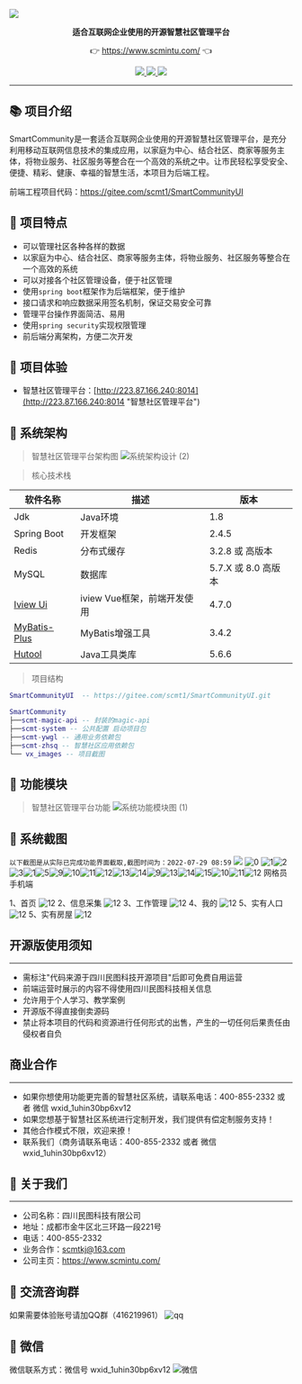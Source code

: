 ![](vx_images/favicon.ico)
<p align="center">
	<strong>适合互联网企业使用的开源智慧社区管理平台</strong>
</p>
<p align="center">
	👉 <a href="https://www.scmintu.com/3">https://www.scmintu.com/</a> 👈
</p>

<p align="center">
	<a target="_blank" href="https://spring.io/projects/spring-boot">
		<img src="https://img.shields.io/badge/spring%20boot-2.4.5-yellowgreen" />
	</a>
    <a target="_blank" href="https://www.oracle.com/java/technologies/javase/javase-jdk8-downloads.html">
		<img src="https://img.shields.io/badge/JDK-8-green.svg" />
	</a>
	<a target="_blank" href="http://www.gnu.org/licenses/lgpl.html">
		<img src="https://img.shields.io/badge/license-LGPL--3.0-blue" />
	</a>
</p>


-------------------------------------------------------------------------------

## 📚 项目介绍

SmartCommunity是一套适合互联网企业使用的开源智慧社区管理平台，是充分利用移动互联网信息技术的集成应用，以家庭为中心、结合社区、商家等服务主体，将物业服务、社区服务等整合在一个高效的系统之中。让市民轻松享受安全、便捷、精彩、健康、幸福的智慧生活，本项目为后端工程。

前端工程项目代码：https://gitee.com/scmt1/SmartCommunityUI


## 🍎 项目特点

* 可以管理社区各种各样的数据
* 以家庭为中心、结合社区、商家等服务主体，将物业服务、社区服务等整合在一个高效的系统
* 可以对接各个社区管理设备，便于社区管理
* 使用`spring boot`框架作为后端框架，便于维护
* 接口请求和响应数据采用签名机制，保证交易安全可靠
* 管理平台操作界面简洁、易用
* 使用`spring security`实现权限管理
* 前后端分离架构，方便二次开发

## 🍟 项目体验
- 智慧社区管理平台：[http://223.87.166.240:8014](http://223.87.166.240:8014 "智慧社区管理平台")

## 🥞 系统架构

> 智慧社区管理平台架构图
![系统架构设计 (2)](vx_images/489673311227063.png)


> 核心技术栈

| 软件名称  | 描述 | 版本
|---|---|---
|Jdk | Java环境 | 1.8
|Spring Boot | 开发框架 | 2.4.5
|Redis | 分布式缓存 | 3.2.8 或 高版本
|MySQL | 数据库 | 5.7.X 或 8.0 高版本
|[Iview Ui](http://iview.talkingdata.com/) | iview Vue框架，前端开发使用 | 4.7.0
|[MyBatis-Plus](https://mp.baomidou.com/) | MyBatis增强工具 | 3.4.2
|[Hutool](https://www.hutool.cn/) | Java工具类库 | 5.6.6

> 项目结构

```lua
SmartCommunityUI  -- https://gitee.com/scmt1/SmartCommunityUI.git

SmartCommunity
├──scmt-magic-api -- 封装的magic-api
├──scmt-system -- 公共配置 启动项目包
├──scmt-ywgl -- 通用业务依赖包
├──scmt-zhsq -- 智慧社区应用依赖包
└── vx_images -- 项目截图
```



## 🍿 功能模块

> 智慧社区管理平台功能
![系统功能模块图 (1)](vx_images/358783311239196.png)

## 🍯 系统截图

`以下截图是从实际已完成功能界面截取,截图时间为：2022-07-29 08:59`
![](vx_images/10f5f776858578858a080a922705fff.jpg)
![0](vx_images/298740511220770.png)
![1](vx_images/222680612239196.png)![2](vx_images/444280612227063.png)![3](vx_images/52840712247229.png)![1](vx_images/577575411220770.png)![5](vx_images/17870812239898.png)![9](vx_images/212191112236453.png)![10](vx_images/294551112232207.png)![11](vx_images/364281112250087.png)![12](vx_images/431811112247691.png)![13](vx_images/497841112245193.png)![14](vx_images/569941112226434.png)![9](vx_images/9.png)![13](vx_images/13.png)![14](vx_images/14.png)![15](vx_images/15.png)![10](vx_images/10.png)![11](vx_images/11.png)![12](vx_images/12.png)
网格员手机端    

1、首页
![12](vx_images/sj7.jpg)
2、信息采集
![12](vx_images/sj6.jpg)
3、工作管理
![12](vx_images/sj5.jpg)
4、我的
![12](vx_images/sj4.jpg)
5、实有人口
![12](vx_images/sj3.jpg)
5、实有房屋
![12](vx_images/sj1.jpg)



## 开源版使用须知
***
* 需标注"代码来源于四川民图科技开源项目"后即可免费自用运营
* 前端运营时展示的内容不得使用四川民图科技相关信息
* 允许用于个人学习、教学案例
* 开源版不得直接倒卖源码
* 禁止将本项目的代码和资源进行任何形式的出售，产生的一切任何后果责任由侵权者自负

## 商业合作
***
*  如果你想使用功能更完善的智慧社区系统，请联系电话：400-855-2332 或者 微信 wxid_1uhin30bp6xv12
*  如果您想基于智慧社区系统进行定制开发，我们提供有偿定制服务支持！
*  其他合作模式不限，欢迎来撩！
*  联系我们（商务请联系电话：400-855-2332 或者 微信 wxid_1uhin30bp6xv12）

## 🥪 关于我们
***
* 公司名称：四川民图科技有限公司
* 地址：成都市金牛区北三环路一段221号
* 电话：400-855-2332
* 业务合作：scmtkj@163.com
* 公司主页：https://www.scmintu.com/
## 🥪 交流咨询群
如果需要体验账号请加QQ群（416219961）
![qq](vx_images/5727851172303481.png)

## 🥪 微信
微信联系方式：微信号 wxid_1uhin30bp6xv12
![微信](vx_images/vx.jpg)